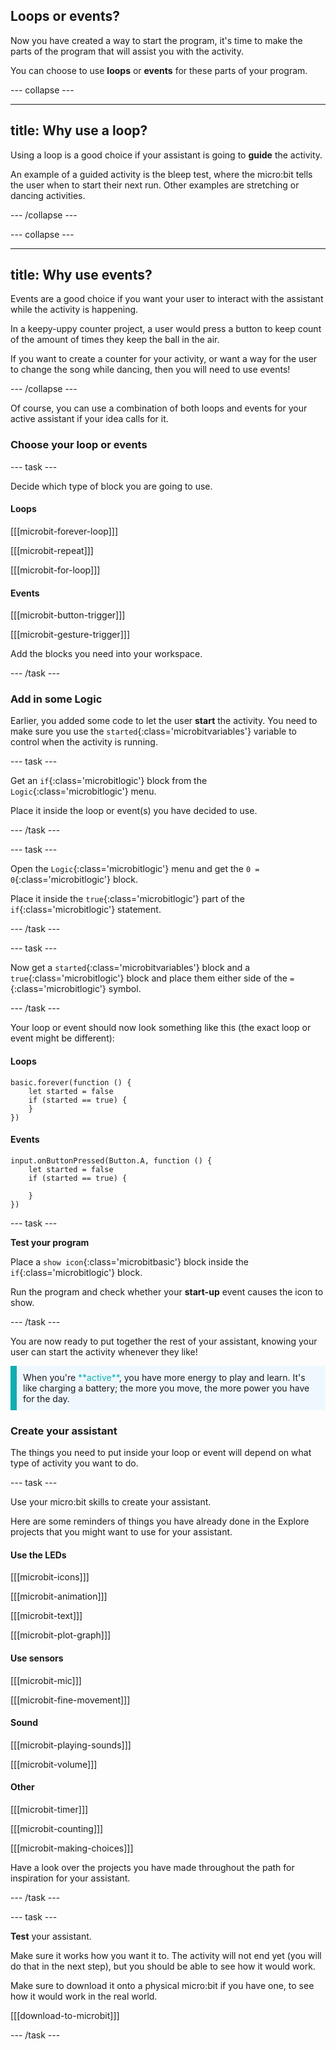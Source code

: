 ## Loops or events?

Now you have created a way to start the program, it's time to make the parts of the program that will assist you with the activity. 

You can choose to use **loops** or **events** for these parts of your program. 

--- collapse ---

---
title: Why use a loop?
---

Using a loop is a good choice if your assistant is going to **guide** the activity.

An example of a guided activity is the bleep test, where the micro:bit tells the user when to start their next run. Other examples are stretching or dancing activities.

--- /collapse ---

--- collapse ---

---
title: Why use events?
---

Events are a good choice if you want your user to interact with the assistant while the activity is happening. 

In a keepy-uppy counter project, a user would press a button to keep count of the amount of times they keep the ball in the air.

If you want to create a counter for your activity, or want a way for the user to change the song while dancing, then you will need to use events!

--- /collapse ---

Of course, you can use a combination of both loops and events for your active assistant if your idea calls for it. 

### Choose your loop or events

--- task ---

Decide which type of block you are going to use.

#### Loops

[[[microbit-forever-loop]]]

[[[microbit-repeat]]]

[[[microbit-for-loop]]]

#### Events

[[[microbit-button-trigger]]]

[[[microbit-gesture-trigger]]]

Add the blocks you need into your workspace.

--- /task ---

### Add in some Logic

Earlier, you added some code to let the user **start** the activity. You need to make sure you use the `started`{:class='microbitvariables'} variable to control when the activity is running. 

--- task ---

Get an `if`{:class='microbitlogic'} block from the `Logic`{:class='microbitlogic'} menu. 

Place it inside the loop or event(s) you have decided to use.

--- /task ---

--- task ---

Open the `Logic`{:class='microbitlogic'} menu and get the `0 = 0`{:class='microbitlogic'} block. 

Place it inside the `true`{:class='microbitlogic'} part of the `if`{:class='microbitlogic'} statement.

--- /task ---

--- task ---

Now get a `started`{:class='microbitvariables'} block and a `true`{:class='microbitlogic'} block and place them either side of the `=`{:class='microbitlogic'} symbol. 

--- /task ---

Your loop or event should now look something like this (the exact loop or event might be different):

#### Loops

```microbit
basic.forever(function () {
    let started = false
    if (started == true) {
    }
})
```

#### Events

```microbit
input.onButtonPressed(Button.A, function () {
    let started = false
    if (started == true) {
    	
    }
})
```

--- task ---

**Test your program**

Place a `show icon`{:class='microbitbasic'} block inside the `if`{:class='microbitlogic'} block. 

Run the program and check whether your **start-up** event causes the icon to show. 

--- /task ---

You are now ready to put together the rest of your assistant, knowing your user can start the activity whenever they like! 

<p style="border-left: solid; border-width:10px; border-color: #0faeb0; background-color: aliceblue; padding: 10px;">
  When you're <span style="color: #0faeb0">**active**</span>, you have more energy to play and learn. It's like charging a battery; the more you move, the more power you have for the day.
</p>

### Create your assistant 

The things you need to put inside your loop or event will depend on what type of activity you want to do. 

--- task ---

Use your micro:bit skills to create your assistant. 

Here are some reminders of things you have already done in the Explore projects that you might want to use for your assistant.

#### Use the LEDs

[[[microbit-icons]]]

[[[microbit-animation]]]

[[[microbit-text]]]

[[[microbit-plot-graph]]]

#### Use sensors

[[[microbit-mic]]]

[[[microbit-fine-movement]]]

#### Sound

[[[microbit-playing-sounds]]]

[[[microbit-volume]]]

#### Other

[[[microbit-timer]]]

[[[microbit-counting]]]

[[[microbit-making-choices]]]

Have a look over the projects you have made throughout the path for inspiration for your assistant.

--- /task ---

--- task ---

**Test** your assistant. 

Make sure it works how you want it to. The activity will not end yet (you will do that in the next step), but you should be able to see how it would work. 

Make sure to download it onto a physical micro:bit if you have one, to see how it would work in the real world. 

[[[download-to-microbit]]]

--- /task ---
